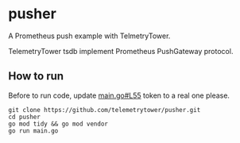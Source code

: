 # pusher

A Prometheus push example with TelmetryTower.

TelemetryTower tsdb implement Prometheus PushGateway protocol.

## How to run


Before to run code, update [main.go#L55](https://github.com/telemetrytower/pusher/blob/master/main.go#L54) token to a real one please.

```
git clone https://github.com/telemetrytower/pusher.git
cd pusher
go mod tidy && go mod vendor 
go run main.go
```
